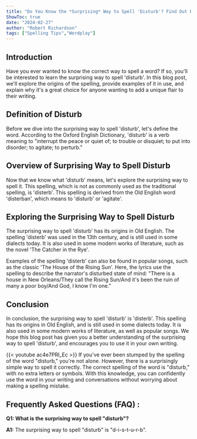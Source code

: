 ```yaml
---
title: "Do You Know the *Surprising* Way to Spell 'Disturb'? Find Out Here!"
ShowToc: true 
date: "2024-02-27"
author: "Robert Richardson" 
tags: ["Spelling Tips","Wordplay"]
---
```

## Introduction

Have you ever wanted to know the correct way to spell a word? If so, you'll be interested to learn the surprising way to spell 'disturb'. In this blog post, we'll explore the origins of the spelling, provide examples of it in use, and explain why it's a great choice for anyone wanting to add a unique flair to their writing.

## Definition of Disturb

Before we dive into the surprising way to spell 'disturb', let's define the word. According to the Oxford English Dictionary, 'disturb' is a verb meaning to "interrupt the peace or quiet of; to trouble or disquiet; to put into disorder; to agitate; to perturb."

## Overview of Surprising Way to Spell Disturb

Now that we know what 'disturb' means, let's explore the surprising way to spell it. This spelling, which is not as commonly used as the traditional spelling, is 'disterb'. This spelling is derived from the Old English word 'disterban', which means to 'disturb' or 'agitate'.

## Exploring the Surprising Way to Spell Disturb

The surprising way to spell 'disturb' has its origins in Old English. The spelling 'disterb' was used in the 13th century, and is still used in some dialects today. It is also used in some modern works of literature, such as the novel 'The Catcher in the Rye'.

Examples of the spelling 'disterb' can also be found in popular songs, such as the classic 'The House of the Rising Sun'. Here, the lyrics use the spelling to describe the narrator's disturbed state of mind: "There is a house in New Orleans/They call the Rising Sun/And it's been the ruin of many a poor boy/And God, I know I'm one."

## Conclusion

In conclusion, the surprising way to spell 'disturb' is 'disterb'. This spelling has its origins in Old English, and is still used in some dialects today. It is also used in some modern works of literature, as well as popular songs. We hope this blog post has given you a better understanding of the surprising way to spell 'disturb', and encourages you to use it in your own writing.

{{< youtube ac4e7PRl_Ec >}} 
If you've ever been stumped by the spelling of the word "disturb," you're not alone. However, there is a surprisingly simple way to spell it correctly. The correct spelling of the word is "disturb," with no extra letters or symbols. With this knowledge, you can confidently use the word in your writing and conversations without worrying about making a spelling mistake.

## Frequently Asked Questions (FAQ) :
**Q1: What is the surprising way to spell "disturb"?**

**A1:** The surprising way to spell "disturb" is "d-i-s-t-u-r-b".





